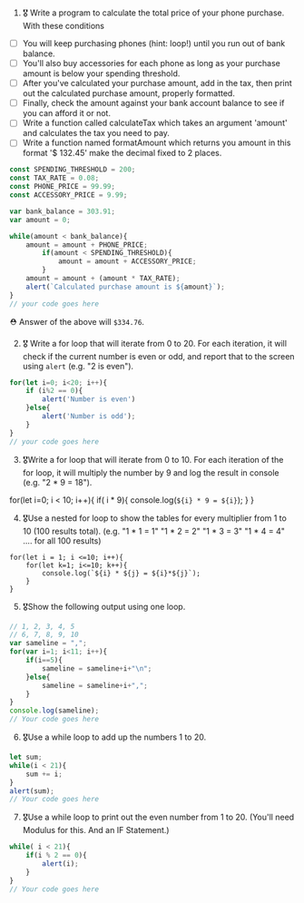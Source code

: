 1. 🎖 Write a program to calculate the total price of your phone purchase. With these conditions
 * [ ] You will keep purchasing phones (hint: loop!) until you run out of bank balance.
 * [ ] You'll also buy accessories for each phone as long as your purchase amount is below your spending threshold.
 * [ ] After you've calculated your purchase amount, add in the tax, then print out the calculated purchase amount, properly formatted.
 * [ ] Finally, check the amount against your bank account balance to see if you can afford it or not.
 * [ ] Write a function called calculateTax which takes an argument 'amount' and calculates the tax you need to pay.
 * [ ] Write a function named formatAmount which returns you amount in this format '$ 132.45' make the decimal fixed to 2 places.
```js
const SPENDING_THRESHOLD = 200;
const TAX_RATE = 0.08;
const PHONE_PRICE = 99.99;
const ACCESSORY_PRICE = 9.99;

var bank_balance = 303.91;
var amount = 0;

while(amount < bank_balance){
    amount = amount + PHONE_PRICE;
        if(amount < SPENDING_THRESHOLD){
            amount = amount + ACCESSORY_PRICE;
        }
    amount = amount + (amount * TAX_RATE);
    alert(`Calculated purchase amount is ${amount}`); 
}
// your code goes here
```
 ⛑ Answer of the above will `$334.76`.

2. 🎖 Write a for loop that will iterate from 0 to 20. For each iteration, it will check if the current number is even or odd, and report that to the screen using `alert` (e.g. "2 is even").
```js
for(let i=0; i<20; i++){
    if (i%2 == 0){
        alert('Number is even')
    }else{
        alert('Number is odd');
    }
}
// your code goes here
```

3. 🎖Write a for loop that will iterate from 0 to 10. For each iteration of the for loop, it will multiply the number by 9 and log the result in console (e.g. "2 * 9 = 18").

for(let i=0; i < 10; i++){
    if( i * 9){
        console.log(`${i} * 9 = ${i}`);
    }
}

4. 🎖Use a nested for loop to show the tables for every multiplier from 1 to 10 (100 results total).
(e.g.
"1 * 1 = 1"
"1 * 2 = 2"
"1 * 3 = 3"
"1 * 4 = 4"
.... for all 100 results)

````
for(let i = 1; i <=10; i++){
    for(let k=1; i<=10; k++){
        console.log(`${i} * ${j} = ${i}*${j}`);
    }
}
````

5. 🎖Show the following output using one loop.
```js
// 1, 2, 3, 4, 5
// 6, 7, 8, 9, 10
var sameline = ",";
for(var i=1; i<11; i++){
    if(i==5){
        sameline = sameline+i+"\n";
    }else{
        sameline = sameline+i+",";
    }
}
console.log(sameline);
// Your code goes here
```

6. 🎖Use a while loop to add up the numbers 1 to 20.
```js
let sum;
while(i < 21){
    sum += i;
}
alert(sum);
// Your code goes here
```

7. 🎖Use a while loop to print out the even number from 1 to 20. (You'll need Modulus for this. And an IF Statement.)
```js
while( i < 21){
    if(i % 2 == 0){
        alert(i);
    }
}
// Your code goes here
```